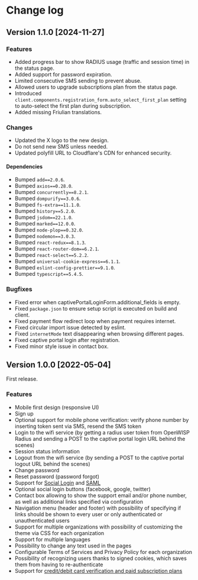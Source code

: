 # Change log

## Version 1.1.0 [2024-11-27]

### Features

- Added progress bar to show RADIUS usage (traffic and session time) in
  the status page.
- Added support for password expiration.
- Limited consecutive SMS sending to prevent abuse.
- Allowed users to upgrade subscriptions plan from the status page.
- Introduced `client.components.registration_form.auto_select_first_plan`
  setting to auto-select the first plan during subscription.
- Added missing Friulian translations.

### Changes

- Updated the X logo to the new design.
- Do not send new SMS unless needed.
- Updated polyfill URL to Cloudflare\'s CDN for enhanced security.

#### Dependencies

- Bumped `add==2.0.6`.
- Bumped `axios==0.28.0`.
- Bumped `concurrently==8.2.1`.
- Bumped `dompurify==3.0.6`.
- Bumped `fs-extra==11.1.0`.
- Bumped `history==5.2.0`.
- Bumped `jsdom==22.1.0`.
- Bumped `marked==12.0.0`.
- Bumped `node-plop==0.32.0`.
- Bumped `nodemon==3.0.3`.
- Bumped `react-redux==8.1.3`.
- Bumped `react-router-dom==6.2.1`.
- Bumped `react-select==5.2.2`.
- Bumped `universal-cookie-express==6.1.1`.
- Bumped `eslint-config-prettier==9.1.0`.
- Bumped `typescript==5.4.5`.

### Bugfixes

- Fixed error when captivePortalLoginForm.additional_fields is empty.
- Fixed `package.json` to ensure setup script is executed on build and client.
- Fixed payment flow redirect loop when payment requires internet.
- Fixed circular import issue detected by eslint.
- Fixed `internetMode` text disappearing when browsing different pages.
- Fixed captive portal login after registration.
- Fixed minor style issue in contact box.

## Version 1.0.0 [2022-05-04]

First release.

### Features

- Mobile first design (responsive UI)
- Sign up
- Optional support for mobile phone verification:
  verify phone number by inserting token sent via SMS, resend the SMS token
- Login to the wifi service (by getting a radius user token from OpenWISP Radius and
  sending a POST to the captive portal login URL behind the scenes)
- Session status information
- Logout from the wifi service (by sending a POST to the captive portal logout URL behind the scenes)
- Change password
- Reset password (password forgot)
- Support for [Social Login](#configuring-social-login) and
  [SAML](#configuring-saml-login--logout)
- Optional social login buttons (facebook, google, twitter)
- Contact box allowing to show the support email and/or phone number, as well as
  additional links specified via configuration
- Navigation menu (header and footer) with possibility of specifying if links should be shown to every user or only
  authenticated or unauthenticated users
- Support for multiple organizations with possibility of customizing the theme via CSS
  for each organization
- Support for multiple languages
- Possibility to change any text used in the pages
- Configurable Terms of Services and Privacy Policy for each organization
- Possibility of recognizing users thanks to signed cookies, which saves them
  from having to re-authenticate
- Support for [credit/debit card verification and paid subscription plans](#signup-with-payment-flow)
